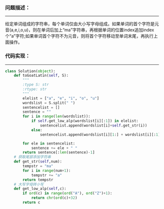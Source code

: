 ### 问题描述：
***
给定单词组成的字符串，每个单词仅由大小写字母组成。如果单词的首个字符是元音(a,e,i,o,u)，则在单词后加上“ma”字符串，再根据单词的位置index追加index个“a”字符;如果单词首个字符不为元音，则将首个字符移动至单词末尾，再执行上面操作。
### 代码实现：
***
```python
class Solution(object):
    def toGoatLatin(self, S):
        """
        :type S: str
        :rtype: str
        """
        elelist = ["a", "e", "i", "o", "u"]
        wordslist = S.split(" ")
        sentencelist = []
        sentence = ""
        for i in range(len(wordslist)):
            if self.get_low_alp(wordslist[i][:1]) in elelist:
                sentencelist.append(wordslist[i]+self.get_str(i))
            else:
                sentencelist.append(wordslist[i][1:] + wordslist[i][:1] +self.get_str(i))

        for ele in sentencelist:
            sentence += ele + " "
        return sentence[:len(sentence)-1]
    # 获取尾部添加字符串
    def get_str(self,num):
        tempstr = "ma"
        for i in range(num+1):
            tempstr += "a"
        return tempstr
    # 大写字母转小写
    def get_low_alp(self,c):
        if ord(c) in range(ord("A"), ord("Z")+1):
            return chr(ord(c)+32)
        return c

```